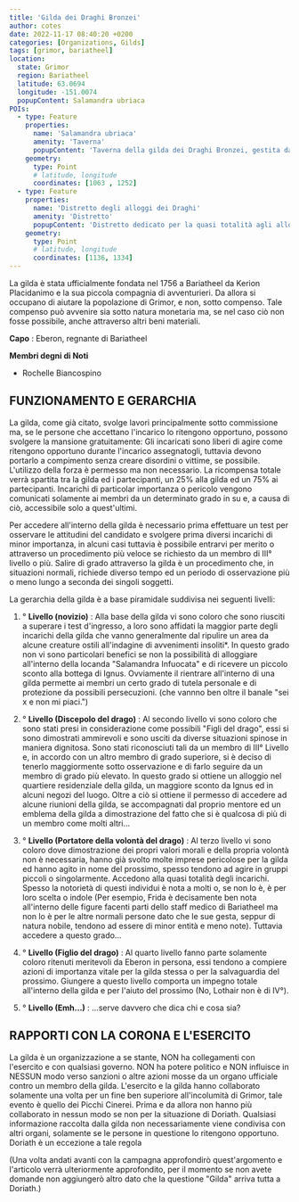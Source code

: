 ```yaml
---
title: 'Gilda dei Draghi Bronzei'
author: cotes
date: 2022-11-17 08:40:20 +0200
categories: [Organizations, Gilds]
tags: [grimor, bariatheel]
location:
  state: Grimor
  region: Bariatheel
  latitude: 63.0694
  longitude: -151.0074
  popupContent: Salamandra ubriaca
POIs:
  - type: Feature
    properties:
      name: 'Salamandra ubriaca'
      amenity: 'Taverna'
      popupContent: 'Taverna della gilda dei Draghi Bronzei, gestita da Killian e, quand'esso non è presente, Pherin.'
    geometry:
      type: Point
      # latitude, longitude
      coordinates: [1063 , 1252]
  - type: Feature
    properties:
      name: 'Distretto degli alloggi dei Draghi'
      amenity: 'Distretto'
      popupContent: 'Distretto dedicato per la quasi totalità agli alloggi dei membri della gilda, oltre a loro vi sono altri piccoli negozi di viveri ed oggetti vari.'
    geometry:
      type: Point
      # latitude, longitude
      coordinates: [1136, 1334]
---
```



La gilda è stata ufficialmente fondata nel 1756 a Bariatheel da Kerion Placidanimo e la sua piccola compagnia di avventurieri. Da allora si occupano di aiutare la popolazione di Grimor, e non, sotto compenso. Tale compenso può avvenire sia sotto natura monetaria ma, se nel caso ciò non fosse possibile, anche attraverso altri beni materiali.

**Capo**
: Eberon, regnante di Bariatheel

**Membri degni di Noti**
- Rochelle Biancospino

FUNZIONAMENTO E GERARCHIA
-------------------------

La gilda, come già citato, svolge lavori principalmente sotto commissione ma, se le persone che accettano l'incarico lo ritengono opportuno, possono svolgere la mansione gratuitamente: Gli incaricati sono liberi di agire come ritengono opportuno durante l'incarico assegnatogli, tuttavia devono portarlo a compimento senza creare disordini o vittime, se possibile. L'utilizzo della forza è permesso ma non necessario. La ricompensa totale verrà spartita tra la gilda ed i partecipanti, un 25% alla gilda ed un 75% ai partecipanti. Incarichi di particolar importanza o pericolo vengono comunicati solamente ai membri da un determinato grado in su e, a causa di ciò, accessibile solo a quest'ultimi.
 
Per accedere all'interno della gilda è necessario prima effettuare un test per osservare le attitudini del candidato e svolgere prima diversi incarichi di minor importanza, in alcuni casi tuttavia è possibile entrarvi per merito o attraverso un procedimento più veloce se richiesto da un membro di III° livello o più. Salire di grado attraverso la gilda è un procedimento che, in situazioni normali, richiede diverso tempo ed un periodo di osservazione più o meno lungo a seconda dei singoli soggetti.
 
La gerarchia della gilda è a base piramidale suddivisa nei seguenti livelli:

1. ° **Livello (novizio)**
  : Alla base della gilda vi sono coloro che sono riusciti a superare i test d'ingresso, a loro sono affidati la maggior parte degli incarichi della gilda che vanno generalmente dal ripulire un area da alcune creature ostili all'indagine di avvenimenti insoliti*. In questo grado non vi sono particolari benefici se non la possibilità di alloggiare all'interno della locanda "Salamandra Infuocata" e di ricevere un piccolo sconto alla bottega di Ignus. Ovviamente il rientrare all'interno di una gilda permette ai membri un certo grado di tutela personale e di protezione da possibili persecuzioni. (che vannno ben oltre il banale "sei x e non mi piaci.")

2. ° **Livello (Discepolo del drago)**
  : Al secondo livello vi sono coloro che sono stati presi in considerazione come possibili "Figli del drago", essi si sono dimostrati ammirevoli e sono usciti da diverse situazioni spinose in maniera dignitosa. Sono stati riconosciuti tali da un membro di III° Livello e, in accordo con un altro membro di grado superiore, si è deciso di tenerlo maggiormente sotto osservazione e di farlo seguire da un membro di grado più elevato. In questo grado si ottiene un alloggio nel quartiere residenziale della gilda, un maggiore sconto da Ignus ed in alcuni negozi del luogo. Oltre a ciò si ottiene il permesso di accedere ad alcune riunioni della gilda, se accompagnati dal proprio mentore ed un emblema della gilda a dimostrazione del fatto che si è qualcosa di più di un membro come molti altri...

3. ° **Livello (Portatore della volontà del drago)**
  : Al terzo livello vi sono coloro dove dimostrazione dei propri valori morali e della propria volontà non è necessaria, hanno già svolto molte imprese pericolose per la gilda ed hanno agito in nome del prossimo, spesso tendono ad agire in gruppi piccoli o singolarmente. Accedono alla quasi totalità degli incarichi. Spesso la notorietà di questi individui è nota a molti o, se non lo è, è per loro scelta o indole (Per esempio, Frida è decisamente ben nota all'interno delle figure facenti parti dello staff medico di Bariatheel ma non lo è per le altre normali persone dato che le sue gesta, seppur di natura nobile, tendono ad essere di minor entità e meno note). Tuttavia accedere a questo grado...

4. ° **Livello (Figlio del drago)**
  : Al quarto livello fanno parte solamente coloro ritenuti meritevoli da Eberon in persona, essi tendono a compiere azioni di importanza vitale per la gilda stessa o per la salvaguardia del prossimo. Giungere a questo livello comporta un impegno totale all'interno della gilda e per l'aiuto del prossimo (No, Lothair non è di IV°).

5. ° **Livello (Emh...)**
  : ...serve davvero che dica chi e cosa sia?

RAPPORTI CON LA CORONA E L'ESERCITO
-----------------------------------

La gilda è un organizzazione a se stante, NON ha collegamenti con l'esercito e con qualsiasi governo. NON ha potere politico e NON influisce in NESSUN modo verso sanzioni o altre azioni mosse da un organo ufficiale contro un membro della gilda. L'esercito e la gilda hanno collaborato solamente una volta per un fine ben superiore all'incolumità di Grimor, tale evento è quello dei Picchi Cinerei. Prima e da allora non hanno più collaborato in nessun modo se non per la situazione di Doriath. Qualsiasi informazione raccolta dalla gilda non necessariamente viene condivisa con altri organi, solamente se le persone in questione lo ritengono opportuno. Doriath è un eccezione a tale regola
 
(Una volta andati avanti con la campagna approfondirò quest'argomento e l'articolo verrà ulteriormente approfondito, per il momento se non avete domande non aggiungerò altro dato che la questione "Gilda" arriva tutta a Doriath.)

